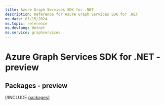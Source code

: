 ```yaml
---
title: Azure Graph Services SDK for .NET
description: Reference for Azure Graph Services SDK for .NET
ms.date: 03/15/2024
ms.topic: reference
ms.devlang: dotnet
ms.service: graphservices
---
```

# Azure Graph Services SDK for .NET - preview
## Packages - preview
[!INCLUDE [packages](graph-services-index.md)]